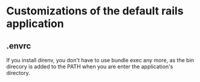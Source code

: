 # Customizations of the default rails application

## .envrc

If you install direnv, you don't have to use bundle exec any more, as the bin direcory is added to the PATH when you are enter the application's directory.  